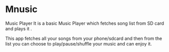 # Mnusic
Music Player
It is a basic Music Player which fetches song list from SD card and plays it .

This app fetches all your songs from your phone/sdcard and then from the list you can choose to play/pause/shuffle your music and can enjoy it.
